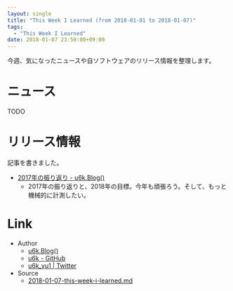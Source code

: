 ```yaml
---
layout: single
title: "This Week I Learned (from 2018-01-01 to 2018-01-07)"
tags:
  - "This Week I Learned"
date: 2018-01-07 23:50:00+09:00
---
```


今週、気になったニュースや自ソフトウェアのリリース情報を整理します。

# ニュース

TODO

# リリース情報

記事を書きました。

- [2017年の振り返り - u6k.Blog()](https://blog.u6k.me/2018/01/03/2017-retrospective.html)
    - 2017年の振り返りと、2018年の目標。今年も頑張ろう。そして、もっと機械的に計測したい。

# Link

- Author
    - [u6k.Blog()](https://blog.u6k.me/)
    - [u6k - GitHub](https://github.com/u6k)
    - [u6k_yu1 \| Twitter](https://twitter.com/u6k_yu1)
- Source
    - [2018-01-07-this-week-i-learned.md](https://github.com/u6k/blog/blob/master/_posts/2018-01-07-this-week-i-learned.md)
